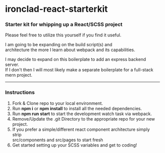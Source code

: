 # ironclad-react-starterkit
### Starter kit for whipping up a React/SCSS project
  
Please feel free to utilize this yourself if you find it useful.

I am going to be expanding on the build script(s) and  
architecture the more I learn about webpack and its capabilities.

I may decide to expand on this boilerplate to add an express backend server.  
If I don't then I will most likely make a separate boilerplate for a full-stack mern project.

***

### Instructions
1. Fork & Clone repo to your local environment.
3. Run **npm i** or **npm install** to install all the needed dependencies.
4. Run **npm run start** to start the development watch task via webpack.
5. Remove/Update the .git Directory to the appropriate repo for your new project.
7. If you prefer a simple/different react component architecture simply strip  
src/components and src/pages to start fresh
6. Get started setting up your SCSS variables and get to coding!